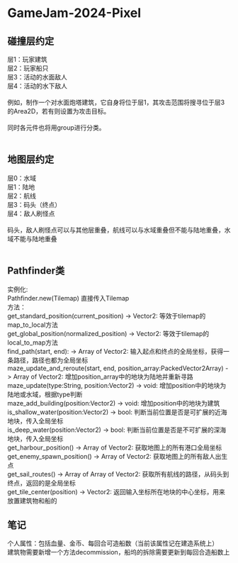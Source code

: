 # GameJam-2024-Pixel
 
## 碰撞层约定
层1：玩家建筑</br>
层2：玩家船只</br>
层3：活动的水面敌人</br>
层4：活动的水下敌人</br>
</br>
例如，制作一个对水面炮塔建筑，它自身将位于层1，其攻击范围将搜寻位于层3的Area2D，若有则设置为攻击目标。</br>
</br>
同时各元件也将用group进行分类。</br>
</br>
## 地图层约定
层0：水域</br>
层1：陆地</br>
层2：航线</br>
层3：码头（终点）</br>
层4：敌人刷怪点</br>
</br>
码头，敌人刷怪点可以与其他层重叠，航线可以与水域重叠但不能与陆地重叠，水域不能与陆地重叠</br>
</br>
## Pathfinder类</br>
实例化: </br>
Pathfinder.new(Tilemap) 直接传入Tilemap</br>
方法：</br>
get_standard_position(current_position) -> Vector2: 等效于tilemap的map_to_local方法</br>
get_global_position(normalized_position) -> Vector2: 等效于tilemap的local_to_map方法</br>
find_path(start, end): -> Array of Vector2: 输入起点和终点的全局坐标，获得一条路径，路径也都为全局坐标</br>
maze_update_and_reroute(start, end, position_array:PackedVector2Array) -> Array of Vector2: 增加position_array中的地块为陆地并重新寻路</br>
maze_update(type:String, position:Vector2) -> void: 增加position中的地块为陆地或水域，根据type判断</br>
maze_add_building(position:Vector2) -> void: 增加position中的地块为建筑</br>
is_shallow_water(position:Vector2) -> bool: 判断当前位置是否是可扩展的近海地块，传入全局坐标</br>
is_deep_water(position:Vector2) -> bool: 判断当前位置是否是不可扩展的深海地块，传入全局坐标</br>
get_harbour_position() -> Array of Vector2: 获取地图上的所有港口全局坐标</br>
get_enemy_spawn_position() -> Array of Vector2: 获取地图上的所有敌人出生点</br>
get_sail_routes() -> Array of Array of Vector2: 获取所有航线的路径，从码头到终点，返回的是全局坐标</br>
get_tile_center(position) -> Vector2: 返回输入坐标所在地块的中心坐标，用来放置建筑物和船的</br>

## 笔记</br>
个人属性：包括血量、金币、每回合可造船数（当前该属性记在建造系统上）</br>
建筑物需要新增一个方法decommission，船坞的拆除需要更新到每回合造船数上</br>
